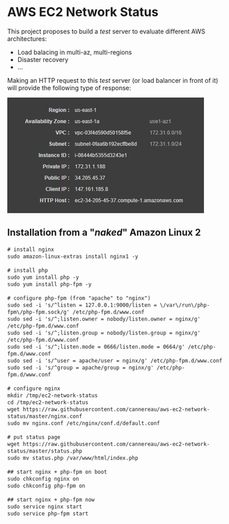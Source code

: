 # AWS EC2 Network Status

This project proposes to build a *test* server to evaluate different AWS architectures:
- Load balacing in multi-az, multi-regions
- Disaster recovery
- ...

Making an HTTP request to this *test* server (or load balancer in front of it) will provide the following type of response:

![screenshot](./screenshot.png)

## Installation from a "*naked*" Amazon Linux 2

```
# install nginx
sudo amazon-linux-extras install nginx1 -y

# install php
sudo yum install php -y
sudo yum install php-fpm -y

# configure php-fpm (from "apache" to "nginx")
sudo sed -i 's/^listen = 127.0.0.1:9000/listen = \/var\/run\/php-fpm\/php-fpm.sock/g' /etc/php-fpm.d/www.conf
sudo sed -i 's/^;listen.owner = nobody/listen.owner = nginx/g' /etc/php-fpm.d/www.conf
sudo sed -i 's/^;listen.group = nobody/listen.group = nginx/g' /etc/php-fpm.d/www.conf
sudo sed -i 's/^;listen.mode = 0666/listen.mode = 0664/g' /etc/php-fpm.d/www.conf
sudo sed -i 's/^user = apache/user = nginx/g' /etc/php-fpm.d/www.conf
sudo sed -i 's/^group = apache/group = nginx/g' /etc/php-fpm.d/www.conf

# configure nginx
mkdir /tmp/ec2-network-status
cd /tmp/ec2-network-status
wget https://raw.githubusercontent.com/cannereau/aws-ec2-network-status/master/nginx.conf
sudo mv nginx.conf /etc/nginx/conf.d/default.conf

# put status page
wget https://raw.githubusercontent.com/cannereau/aws-ec2-network-status/master/status.php
sudo mv status.php /var/www/html/index.php

## start nginx + php-fpm on boot
sudo chkconfig nginx on
sudo chkconfig php-fpm on

## start nginx + php-fpm now
sudo service nginx start
sudo service php-fpm start
```

